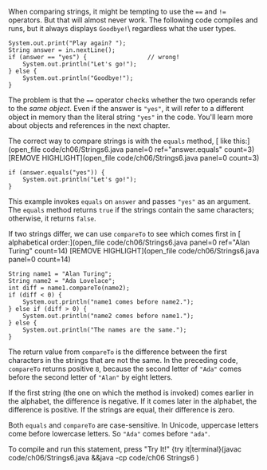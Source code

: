 When comparing strings, it might be tempting to use the `==` and `!=` operators. But that will almost never work. The following code compiles and runs, but it always displays `Goodbye!`\ regardless what the user types.

```code
System.out.print("Play again? ");
String answer = in.nextLine();
if (answer == "yes") {                 // wrong!
    System.out.println("Let's go!");
} else {
    System.out.println("Goodbye!");
}
```

The problem is that the `==` operator checks whether the two operands refer to the *same object*. Even if the answer is `"yes"`, it will refer to a different object in memory than the literal string `"yes"` in the code. You'll learn more about objects and references in the next chapter.

The correct way to compare strings is with the ```equals``` method, [ like this:](open_file code/ch06/Strings6.java panel=0 ref="answer.equals" count=3)
 [REMOVE HIGHLIGHT](open_file code/ch06/Strings6.java panel=0 count=3)


```code
if (answer.equals("yes")) {
    System.out.println("Let's go!");
}
```

This example invokes `equals` on `answer` and passes `"yes"` as an argument. The `equals` method returns `true` if the strings contain the same characters; otherwise, it returns `false`.


If two strings differ, we can use ```compareTo``` to see which comes first in [ alphabetical order:](open_file code/ch06/Strings6.java panel=0 ref="Alan Turing" count=14)
 [REMOVE HIGHLIGHT](open_file code/ch06/Strings6.java panel=0 count=14)


```code
String name1 = "Alan Turing";
String name2 = "Ada Lovelace";
int diff = name1.compareTo(name2);
if (diff < 0) {
    System.out.println("name1 comes before name2.");
} else if (diff > 0) {
    System.out.println("name2 comes before name1.");
} else {
    System.out.println("The names are the same.");
}
```

The return value from `compareTo` is the difference between the first characters in the strings that are not the same. In the preceding code, `compareTo` returns positive `8`, because the second letter of `"Ada"` comes before the second letter of `"Alan"` by eight letters.

If the first string (the one on which the method is invoked) comes earlier in the alphabet, the difference is negative. If it comes later in the alphabet, the difference is positive. If the strings are equal, their difference is zero.


Both `equals` and `compareTo` are case-sensitive. In Unicode, uppercase letters come before lowercase letters. So `"Ada"` comes before `"ada"`.

To compile and run this statement, press "Try It!"
{try it|terminal}(javac code/ch06/Strings6.java &&java -cp code/ch06 Strings6 ) 
